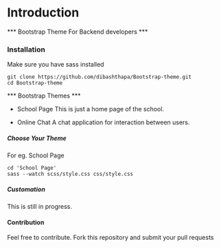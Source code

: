 # Introduction
*** Bootstrap Theme For Backend developers ***


### Installation
Make sure you have sass installed
```
git clone https://github.com/dibashthapa/Bootstrap-theme.git
cd Bootstrap-theme

```

*** Bootstrap Themes  ***
- School Page
This is just a home page of the school.

- Online Chat
A chat application for interaction between users.

##### Choose Your Theme
For eg. School Page


```
cd 'School Page'
sass --watch scss/style.css css/style.css
```

##### Customation
This is still in progress.

#### Contribution
Feel free to contribute.
Fork this repository and submit your pull requests
